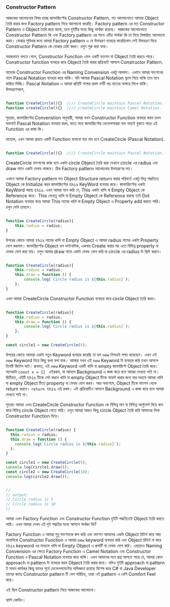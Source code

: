 ### Constructor Pattern

আজকের আলোচনার বিষয় হচ্ছে জাভাস্ক্রিপ্টের Constructor Pattern. গত আলোচনাতে আমারা Object তৈরি করার জন্য Factory pattern নিয়ে আলোচনা করেছি। Factory pattern এর মত Constructor Pattern ও Object তৈরি করে থাকে, তবে দুইটির মধ্যে কিছু পার্থক্য রয়েছে। আজকের আলোচনাতে Constructor Pattern কি এবং Factory pattern এর সাথে এটির পার্থক্য কি তা নিয়ে বিস্তারিত আলোচনা করব। বোঝার সুবিধার জন্য আমরা Factory pattern এ যে উদাহরণ ব্যবহার করেছিলাম সেই উদাহরণ দিয়ে Constructor Pattern কে বোঝার চেষ্টা করব। চলুন শুরু করা যাক।

সহজভাবে বলতে গেলে, Constructor Function এমন একটি ফাংশন যা Object তৈরি করতে পারে। Constructor function ব্যবহার করে Object তৈরি করার প্রক্রিয়াই আসলে Constructor Pattern.

যাহোক Constructor Function এর Naming Convension একটু আলাদা। এখানে আমরা ফাংশনের নামে Pascal Notation ব্যবহার করে থাকি। যদি আমারা Pascal Notation ভুলে গিয়ে থাকি তবে মনে করিয়ে দিচ্ছি। Pascal Notation এ আমরা প্রতিটি শব্দের প্রথম বর্ণটি বড় হাতের অক্ষরে লিখে থাকি। উদাহরণসরূপ, 

```js

function CreateCircle(){}  //// CreateCircle maintain Pascel Notation.
function createCircle(){}  //// createCircle maintain Camel Notation.

```

সুতরাং, জাভাস্ক্রিপ্টের Convenstion অনুযায়ী, আমরা যখন Constructor Function ব্যবহার করব তখন অবশ্যই Pascal Notation ব্যবহার করব, যাতে অন্য জাভাস্ক্রিপ্টের ডেভেলপাররা নাম পড়েই বুঝতে পারে এই Function এর কাজ কি।

যাহোক, এখন আমরা প্রথমে একটি Function বানাবো যার নাম হবে CreateCircle (Pascal Notation).

```js

function CreateCircle(){}  //// CreateCircle maintain Pascel Notation.

```
CreateCircle ফাংশনের কাজ হবে একটা circle Object তৈরি করা যেখানে circle এর radius এবং draw নামে একটা মেথড থাকবে। ঠিক Factory pattern আলোচনার উদাহরণের মত। 

এখানে আমরা Factory pattern মত Object Structure return করার পরিবর্তে একটু ভিন্ন পদ্ধতিতে Object কে Initialize করব জাভাস্ক্রিপ্টের ```this``` KeyWord ব্যবহার করে। জাভাস্ক্রিপ্টের একটা KeyWord আছে ```this```. এখন আমরা মনে করি যে, This একটা খালি বা Empty Object কে Reference করে। This যেহেতু খালি বা Empty Object কে Reference করছে তাই Dot Notation ব্যবহার করে আমরা This নামের খালি বা Empty Object এ Property add করতে পারি। চলুন দেখি তাহলে।

```js

function CreateCircle(radius){
    this.radius = radius;
} 

```

উপরের কোডে আমরা ```this``` নামের খালি বা Empty Object এ আমরা radius নামের একটা Property যোগ করলাম। জাভাস্ক্রিপ্টের Object হল ডাইনামিক, একবার Create করার পর এতে বিভিন্ন property বা মেথড যোগ করা যায়। চলুন আমার draw নামে একটা মেথড যোগ করি যা circle এর radius টা প্রিন্ট করবে।

```js

function CreateCircle(radius){
    this.radius = radius;
    this.draw = function () {
        console.log(`Circle radius is ${this.radius}`);
    };
} 

```

এখন আমরা CreateCircle Constructor Function ব্যবহার করে circle Object তৈরি করব।

```js

function CreateCircle(radius){
    this.radius = radius;
    this.draw = function () {
        console.log(`Circle radius is ${this.radius}`);
    };
}

const circle1 = new CreateCircle(5);

```
উপরের কোডে আমারা একটা নতুন Keyword ব্যবহার করেছি তা হল ```new``` নিশ্চয়ই লক্ষ্য করেছেন। এখন এই ```new``` Keyword নিয়ে কিছু কথা বলা যাক। আমারা যখন এই ```new``` Keyword টা ব্যবহার করি তখন আসলে তিনটি জিনিস ঘটে। প্রথমত, এই ```new``` Keyword একটি খালি বা empty জাভাস্ক্রিপ্ট Object তৈরি করে। অনেকটা  ```const x = {} ``` এইরকম, যা আসলে Background এ কাজ করে বলে আমরা দেখতে পাই না। দ্বিতীয়ত, এইটি ```this``` টিকে সেট করবে খালি বা empty Object টিকে পয়েন্ট করার জন্য যার মধ্যমে আমরা খালি বা empty Object টিতে  property বা মেথড যোগ করব। আর অবশেষে, Object টিকে ফাংশন থেকে return করবে। ```return this```
এই রকম। এই প্রক্রিয়াটিও আসলে Background এ কাজ করে বলে আমরা দেখতে পাই না। 

সুতরাং আমরা এখন CreateCircle Constructor Function কে বিভিন্ন মান বা বিভিন্ন আর্গুমেন্ট দিয়ে কল করে বিভিন্ন circle Object পেতে পারি। চলুন আমরা আরও কিছু circle Object তৈরি করি আমাদের লিখা Constructor Function দিয়ে।

```js

function CreateCircle(radius) {
  this.radius = radius;
  this.draw = function () {
    console.log(`Circle radius is ${this.radius}`);
  };
}

const circle1 = new CreateCircle(5);
console.log(circle1.draw());
const circle2 = new CreateCircle(10);
console.log(circle2.draw());


//
// output:
// Circle radius is 5
// Circle radius is 10
//


```

আমরা এখন Factory Function এবং Constructor Function দুইটি পদ্ধতিতেই Object তৈরি করতে পারি। এখন আমরা দেখব এই দুই পদ্ধতির মধ্যে আসলে পার্থক্য কি?

Factory Function এ আমরা শুধু ফাংশনকে কল করি এবং ফাংশন আমাদের একটা Object রিটার্ন করে আর অন্যদিকে Constructor Function এ আমরা ```new``` keyword ব্যবহার করি এবং Object রিটার্ন না করে ```this``` keyword এর মাধ্যমে খালি বা Empty Object এ প্রপার্টি বা মেথড যোগ করি। এছাড়াও Naming Convension এর ক্ষেত্রে Factory Function এ Camel Notation এবং Constructor Function এ Pascal Notation ব্যবহার করে থাকি।
এখন আমাদের মনে প্রশ্ন আসতে পারে যে, আমরা কোন approach বা pattern টা ব্যবহার করব Object তৈরি করার জন্য। 
যদিও দুইটি approach বা pattern ই সমান কার্যকর কিন্তু যাদের পূর্বে ডেভেলপমেন্টের অভিজ্ঞতা রয়েছে বিশেষ করে C# বা Java Developer তাদের কাছে Constructor pattern টি বেশ পরিচিত, তারা এই pattern এ বেশি Comfort Feel করে। 

এই ছিল Constructor pattern নিয়ে আজকের আলোচনা। 

হ্যাপি কোডিং।

 